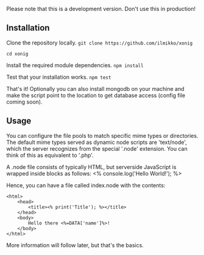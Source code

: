 Please note that this is a development version.
Don't use this in production!

## Installation

Clone the repository locally.
`git clone https://github.com/ilmikko/xonig`

`cd xonig`

Install the required module dependencies.
`npm install`

Test that your installation works.
`npm test`

That's it!
Optionally you can also install mongodb on your machine and make the script point to the location to get database access (config file coming soon).

## Usage

You can configure the file pools to match specific mime types or directories.
The default mime types served as dynamic node scripts are 'text/node', which the server recognizes from the special '.node' extension.
You can think of this as equivalent to '.php'.

A .node file consists of typically HTML, but serverside JavaScript is wrapped inside blocks as follows:
<% console.log('Hello World!'); %>

Hence, you can have a file called index.node with the contents:
```
<html>
	<head>
		<title><% print('Title'); %></title>
	</head>
	<body>
		Hello there <%=DATA['name']%>!
	</body>
</html>
```

More information will follow later, but that's the basics.
